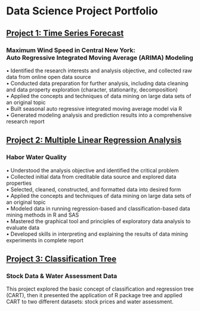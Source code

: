 # Data Science Project Portfolio

## [Project 1: Time Series Forecast](https://github.com/amberxzhao/Time-Series-Forecast-Maximum-Weed-Speed)
### Maximum Wind Speed in Central New York:<br />	Auto Regressive Integrated Moving Average (ARIMA) Modeling <br />	
•	Identified the research interests and analysis objective, and collected raw data from online open data source <br />
•	Conducted data preparation for further analysis, including data cleaning and data property exploration (character, stationarity, decomposition) <br />
•	Applied the concepts and techniques of data mining on large data sets of an original topic <br />
•	Built seasonal auto regressive integrated moving average model via R <br />
•	Generated modeling analysis and prediction results into a comprehensive research report <br />

## [Project 2: Multiple Linear Regression Analysis](https://github.com/amberxzhao/HaborWaterQuality)
### Habor Water Quality
•	Understood the analysis objective and identified the critical problem <br /> 
•	Collected initial data from creditable data source and explored data properties <br /> 
•	Selected, cleaned, constructed, and formatted data into desired form <br /> 
•	Applied the concepts and techniques of data mining on large data sets of an original topic <br /> 
•	Modeled data in running regression-based and classification-based data mining methods in R and SAS <br /> 
•	Mastered the graphical tool and principles of exploratory data analysis to evaluate data <br /> 
•	Developed skills in interpreting and explaining the results of data mining experiments in complete report <br /> 

## [Project 3: Classification Tree](https://github.com/amberxzhao/Classification_Tree)
### Stock Data & Water Assessment Data
This project explored the basic concept of classification and regression tree (CART), then it presented the application of R package tree and applied CART to two different datasets: stock prices and water assessment.
